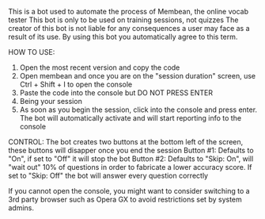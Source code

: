 This is a bot used to automate the process of Membean, the online vocab tester
This bot is only to be used on training sessions, not quizzes
The creator of this bot is not liable for any consequences a user may face as a result of its use. By using this bot you automatically agree to this term.


HOW TO USE:
1. Open the most recent version and copy the code
2. Open membean and once you are on the "session duration" screen, use Ctrl + Shift + I to open the console
3. Paste the code into the console but DO NOT PRESS ENTER
4. Being your session
5. As soon as you begin the session, click into the console and press enter. The bot will automatically activate and will start reporting info to the console


CONTROL: 
The bot creates two buttons at the bottom left of the screen, these buttons will disapper once you end the session
Button #1: Defaults to "On", if set to "Off" it will stop the bot
Button #2: Defaults to "Skip: On", will "wait out" 10% of questions in order to fabricate a lower accuracy score.
If set to "Skip: Off" the bot will answer every question correctly


If you cannot open the console, you might want to consider switching to a 3rd party browser such as Opera GX to avoid restrictions set by system admins.
